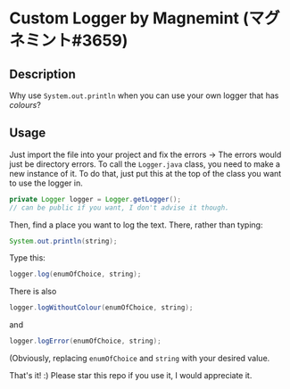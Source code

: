 # Custom Logger by Magnemint (マグネミント#3659)

## Description

Why use `System.out.println` when you can use your own logger that has *colours*?

## Usage

Just import the file into your project and fix the errors -> The errors would just be directory errors.
To call the `Logger.java` class, you need to make a new instance of it. To do that, just put this at
the top of the class you want to use the logger in.

```java
private Logger logger = Logger.getLogger();
// can be public if you want, I don't advise it though.
```

Then, find a place you want to log the text. There, rather than typing:

```java
System.out.println(string);
```

Type this:

```java
logger.log(enumOfChoice, string);
```

There is also

```java
logger.logWithoutColour(enumOfChoice, string);
```

and

```java
logger.logError(enumOfChoice, string);
```

(Obviously, replacing `enumOfChoice` and `string` with your desired value.

That's it! :) Please star this repo if you use it, I would appreciate it.
